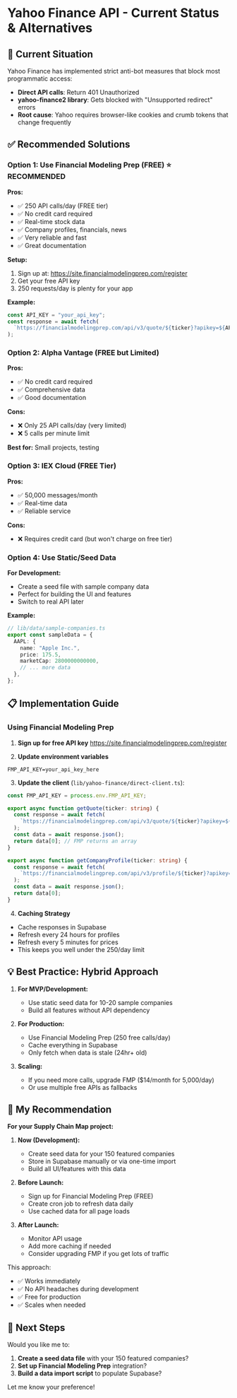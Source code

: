 # Yahoo Finance API - Current Status & Alternatives

## 🚨 Current Situation

Yahoo Finance has implemented strict anti-bot measures that block most programmatic access:

- **Direct API calls**: Return 401 Unauthorized
- **yahoo-finance2 library**: Gets blocked with "Unsupported redirect" errors
- **Root cause**: Yahoo requires browser-like cookies and crumb tokens that change frequently

## ✅ Recommended Solutions

### Option 1: Use Financial Modeling Prep (FREE) ⭐ **RECOMMENDED**

**Pros:**

- ✅ 250 API calls/day (FREE tier)
- ✅ No credit card required
- ✅ Real-time stock data
- ✅ Company profiles, financials, news
- ✅ Very reliable and fast
- ✅ Great documentation

**Setup:**

1. Sign up at: https://site.financialmodelingprep.com/register
2. Get your free API key
3. 250 requests/day is plenty for your app

**Example:**

```typescript
const API_KEY = "your_api_key";
const response = await fetch(
  `https://financialmodelingprep.com/api/v3/quote/${ticker}?apikey=${API_KEY}`
);
```

### Option 2: Alpha Vantage (FREE but Limited)

**Pros:**

- ✅ No credit card required
- ✅ Comprehensive data
- ✅ Good documentation

**Cons:**

- ❌ Only 25 API calls/day (very limited)
- ❌ 5 calls per minute limit

**Best for:** Small projects, testing

### Option 3: IEX Cloud (FREE Tier)

**Pros:**

- ✅ 50,000 messages/month
- ✅ Real-time data
- ✅ Reliable service

**Cons:**

- ❌ Requires credit card (but won't charge on free tier)

### Option 4: Use Static/Seed Data

**For Development:**

- Create a seed file with sample company data
- Perfect for building the UI and features
- Switch to real API later

**Example:**

```typescript
// lib/data/sample-companies.ts
export const sampleData = {
  AAPL: {
    name: "Apple Inc.",
    price: 175.5,
    marketCap: 2800000000000,
    // ... more data
  },
};
```

## 📋 Implementation Guide

### Using Financial Modeling Prep

1. **Sign up for free API key**
   https://site.financialmodelingprep.com/register

2. **Update environment variables**

```env
FMP_API_KEY=your_api_key_here
```

3. **Update the client** (`lib/yahoo-finance/direct-client.ts`):

```typescript
const FMP_API_KEY = process.env.FMP_API_KEY;

export async function getQuote(ticker: string) {
  const response = await fetch(
    `https://financialmodelingprep.com/api/v3/quote/${ticker}?apikey=${FMP_API_KEY}`
  );
  const data = await response.json();
  return data[0]; // FMP returns an array
}

export async function getCompanyProfile(ticker: string) {
  const response = await fetch(
    `https://financialmodelingprep.com/api/v3/profile/${ticker}?apikey=${FMP_API_KEY}`
  );
  const data = await response.json();
  return data[0];
}
```

4. **Caching Strategy**

- Cache responses in Supabase
- Refresh every 24 hours for profiles
- Refresh every 5 minutes for prices
- This keeps you well under the 250/day limit

## 💡 Best Practice: Hybrid Approach

1. **For MVP/Development:**

   - Use static seed data for 10-20 sample companies
   - Build all features without API dependency

2. **For Production:**

   - Use Financial Modeling Prep (250 free calls/day)
   - Cache everything in Supabase
   - Only fetch when data is stale (24hr+ old)

3. **Scaling:**
   - If you need more calls, upgrade FMP ($14/month for 5,000/day)
   - Or use multiple free APIs as fallbacks

## 🎯 My Recommendation

**For your Supply Chain Map project:**

1. **Now (Development):**

   - Create seed data for your 150 featured companies
   - Store in Supabase manually or via one-time import
   - Build all UI/features with this data

2. **Before Launch:**

   - Sign up for Financial Modeling Prep (FREE)
   - Create cron job to refresh data daily
   - Use cached data for all page loads

3. **After Launch:**
   - Monitor API usage
   - Add more caching if needed
   - Consider upgrading FMP if you get lots of traffic

This approach:

- ✅ Works immediately
- ✅ No API headaches during development
- ✅ Free for production
- ✅ Scales when needed

## 📝 Next Steps

Would you like me to:

1. **Create a seed data file** with your 150 featured companies?
2. **Set up Financial Modeling Prep** integration?
3. **Build a data import script** to populate Supabase?

Let me know your preference!

